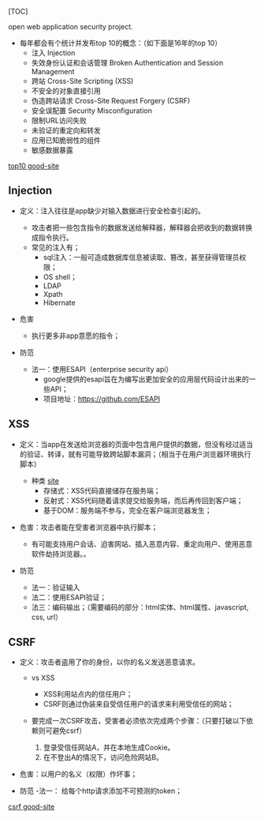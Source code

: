 [TOC]

open web application security project.

- 每年都会有个统计并发布top 10的概念：（如下面是16年的top 10）
	- 注入   Injection
	- 失效身份认证和会话管理   Broken Authentication and Session Management
	- 跨站   Cross-Site Scripting (XSS)
	- 不安全的对象直接引用
	- 伪造跨站请求   Cross-Site Request Forgery (CSRF)
	- 安全误配置   Security Misconfiguration
	- 限制URL访问失败
	- 未验证的重定向和转发
	- 应用已知脆弱性的组件
	- 敏感数据暴露


[top10 good-site](http://blog.csdn.net/lifetragedy/article/details/52573897)


## Injection

- 定义：注入往往是app缺少对输入数据进行安全检查引起的。
	- 攻击者把一些包含指令的数据发送给解释器，解释器会把收到的数据转换成指令执行。
	- 常见的注入有；
		- sql注入：一般可造成数据库信息被读取、篡改，甚至获得管理员权限；
		- OS shell；
		- LDAP
		- Xpath
		- Hibernate

- 危害
	- 执行更多非app意愿的指令；

- 防范
	- 法一：使用ESAPI（enterprise security api）
		- google提供的esapi旨在为编写出更加安全的应用层代码设计出来的一些API；
		- 项目地址：https://github.com/ESAPI






## XSS
- 定义：当app在发送给浏览器的页面中包含用户提供的数据，但没有经过适当的验证、转译，就有可能导致跨站脚本漏洞；（相当于在用户浏览器环境执行脚本）
	- 种类  [site](https://www.lvtao.net/dev/xss.html)
		- 存储式：XSS代码直接储存在服务端；
		- 反射式：XSS代码随着请求提交给服务端，而后再传回到客户端；
		- 基于DOM：服务端不参与，完全在客户端浏览器发生；
	
- 危害：攻击者能在受害者浏览器中执行脚本；
	- 有可能支持用户会话、迫害网站、插入恶意内容、重定向用户、使用恶意软件劫持浏览器。。

- 防范
	- 法一：验证输入
	- 法二：使用ESAPI验证；
	- 法三：编码输出；（需要编码的部分：html实体、html属性、javascript, css, url）







## CSRF
- 定义：攻击者盗用了你的身份，以你的名义发送恶意请求。
	- vs XSS
		- XSS利用站点内的信任用户；
		- CSRF则通过伪装来自受信任用户的请求来利用受信任的网站；
	
	- 要完成一次CSRF攻击，受害者必须依次完成两个步骤：（只要打破以下依赖则可避免csrf）
		1. 登录受信任网站A，并在本地生成Cookie。
		2. 在不登出A的情况下，访问危险网站B。
	
- 危害：以用户的名义（权限）作坏事；
	

- 防范
	-法一： 给每个http请求添加不可预测的token；



[csrf good-site](http://www.cnblogs.com/hyddd/archive/2009/04/09/1432744.html)



